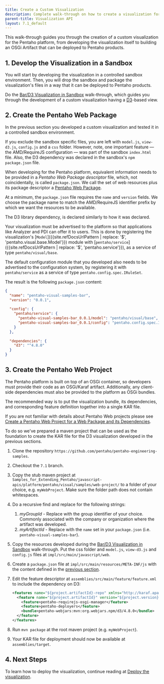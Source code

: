 ```yaml
---
title: Create a Custom Visualization
description: Complete walk-through on how to create a visualization for the Pentaho platform.
parent-title: Visualization API
layout: 7.1_default
---
```


This walk-through guides you through the creation of a custom visualization for the Pentaho platform, 
from developing the visualization itself to building an OSGi Artifact that can be deployed to Pentaho products.

## 1. Develop the Visualization in a Sandbox

You will start by developing the visualization in a controlled sandbox environment.
Then, you will drop the sandbox and package the visualization's files in a way that
it can be deployed to Pentaho products.

Do the [Bar/D3 Visualization in Sandbox](samples/bar-d3-sandbox) walk-through, 
which guides you through the development of a custom visualization having a [D3](https://d3js.org/)-based view.

## 2. Create the Pentaho Web Package

In the previous section you developed a custom visualization and tested it in a controlled sandbox environment.

If you exclude the sandbox specific files, 
you are left with `model.js`, `view-d3.js`, `config.js` and a `css` folder.
However, note, one important feature — the AMD/RequireJS configuration — was part of the sandbox `index.html` file.
Also, the D3 dependency was declared in the sandbox's `npm` `package.json` file.
 
When developing for the Pentaho platform, 
equivalent information needs to be provided in a _Pentaho Web Package descriptor_ file, 
which, not coincidentally, is called `package.json`.
We call the set of web resources plus its package descriptor a [Pentaho Web Package](../web-package).

At a minimum, the `package.json` file requires the `name` and `version` fields.
We choose the package name to match the AMD/RequireJS identifier prefix by which we want the resources to be available.

The D3 library dependency, is declared similarly to how it was declared.

Your visualization must be advertised to the platform so that applications like Analyzer and PDI can offer it to users.
This is done by registering 
the visualization's [`Model`]({{site.refDocsUrlPattern | replace: '$', 'pentaho.visual.base.Model'}}) module
with [`pentaho/service`]({{site.refDocsUrlPattern | replace: '$', 'pentaho.service'}}),
as a service of type `pentaho/visual/base`.

The default configuration module that you developed also needs to be advertised to the configuration system,
by registering it with `pentaho/service` as a service of type `pentaho.config.spec.IRuleSet`.

The result is the following `package.json` content:

```json
{ 
  "name": "pentaho-visual-samples-bar",
  "version": "0.0.1",
  
  "config": {
    "pentaho/service": {
      "pentaho-visual-samples-bar_0.0.1/model": "pentaho/visual/base",
      "pentaho-visual-samples-bar_0.0.1/config": "pentaho.config.spec.IRuleSet"
    }
  },
  
  "dependencies": {
    "d3": "^4.8.0"
  }
}
```

## 3. Create the Pentaho Web Project

The Pentaho platform is built on top of an OSGi container, 
so developers must provide their code as an OSGi/Karaf artifact. 
Additionally, any client-side dependencies must also be provided to the platform as OSGi bundles.

The recommended way is to put the visualization bundle, its dependencies, 
and corresponding feature definition together into a single KAR file.

If you are not familiar with  details about Pentaho Web projects please see [Create a Pentaho Web Project for a Web Package and its Dependencies](../web-project).

To do so we've prepared a maven project that can be used as the foundation to create the KAR file for the
D3 visualization developed in the previous sections.

1. Clone the repository `https://github.com/pentaho/pentaho-engineering-samples`.
1. Checkout the `7.1` branch.
1. Copy the stub maven project at `Samples_for_Extending_Pentaho/javascript-apis/platform/pentaho/visual/samples/web-project/` to a folder of your choice, e.g. `myWebProject`. Make sure the folder path does not contain whitespaces. 
1. Do a recursive find and replace for the following strings:
   1. _myGroupId_ - Replace with the group identifier of your choice. Commonly associated with the company or organization where the artifact was developed.
   1. _myArtifactId_ - Replace with the `name` set in your `package.json` (i.e. `pentaho-visual-samples-bar`).
1. Copy the resources developed during the [Bar/D3 Visualization in Sandbox](samples/bar-d3-sandbox) walk-through. Put the css folder and `model.js`, `view-d3.js` and `config.js` files at `impl/src/main/javascript/web`.
1. Create a `package.json` file at `impl/src/main/resources/META-INF/js` with the content defined in the [previous section](#2-create-the-pentaho-web-package).
1. Edit the feature descriptor at `assemblies/src/main/feature/feature.xml` to include the dependency on D3:
   
   ```xml
   <features name="${project.artifactId}-repo" xmlns="http://karaf.apache.org/xmlns/features/v1.2.1">
     <feature name="${project.artifactId}" version="${project.version}">
       <feature>pentaho-requirejs-osgi-manager</feature>
       <feature>pentaho-deployers</feature>
       <bundle>pentaho-webjars:mvn:org.webjars.npm/d3/4.8.0</bundle>
     </feature>
   </features>
   ```
1. Run `mvn package` at the root maven project (e.g. `myWebProject`).
1. Your KAR file for deployment should now be available at `assemblies/target`.


## 4. Next Steps

To learn how to deploy the visualization,
continue reading at [Deploy the visualization](.#deploying-the-visualization).
